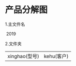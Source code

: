 # 产品分解图

1.主文件名

​	2019

2.文件夹

|               |            |
| ------------- | ---------- |
| xinghao(型号) | kehu(客户) |


